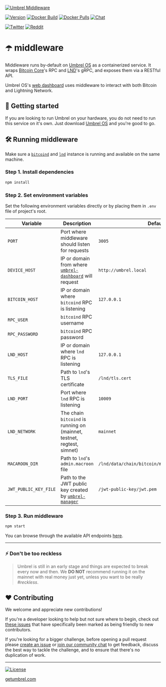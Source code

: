 [![Umbrel Middleware](https://i.imgur.com/i4BLnwl.png)](https://github.com/getumbrel/umbrel-middleware)

[![Version](https://img.shields.io/github/v/release/getumbrel/umbrel-middleware?color=%235351FB&label=version)](https://github.com/getumbrel/umbrel-middleware/releases)
[![Docker Build](https://img.shields.io/github/workflow/status/getumbrel/umbrel-middleware/Automatically%20Build%20image%20on%20tag?color=%235351FB)](https://github.com/getumbrel/umbrel-middleware/actions?query=workflow%3A"Automatically+Build+image+on+tag")
[![Docker Pulls](https://img.shields.io/docker/pulls/getumbrel/middleware?color=%235351FB)](https://hub.docker.com/repository/registry-1.docker.io/getumbrel/middleware/tags?page=1)
[![Chat](https://img.shields.io/badge/chat%20on-telegram-%235351FB)](https://t.me/getumbrel)

[![Twitter](https://img.shields.io/twitter/follow/getumbrel?style=social)](https://twitter.com/getumbrel)
[![Reddit](https://img.shields.io/reddit/subreddit-subscribers/getumbrel?label=Subscribe%20%2Fr%2Fgetumbrel&style=social)](https://reddit.com/r/getumbrel)


# ☂️ middleware

Middleware runs by-default on [Umbrel OS](https://github.com/getumbrel/umbrel-os) as a containerized service. It wraps [Bitcoin Core](https://github.com/bitcoin/bitcoin)'s RPC and [LND](https://github.com/lightningnetwork/lnd)'s gRPC, and exposes them via a RESTful API.

Umbrel OS's [web dashboard](https://github.com/getumbrel/umbrel-dashboard) uses middleware to interact with both Bitcoin and Lightning Network.

## 🚀 Getting started

If you are looking to run Umbrel on your hardware, you do not need to run this service on it's own. Just download [Umbrel OS](https://github.com/getumbrel/umbrel-os/releases) and you're good to go.

## 🛠 Running middleware

Make sure a [`bitcoind`](https://github.com/bitcoin/bitcoin) and [`lnd`](https://github.com/lightningnetwork/lnd) instance is running and available on the same machine.

### Step 1. Install dependencies
```sh
npm install
```

### Step 2. Set environment variables
Set the following environment variables directly or by placing them in `.env` file of project's root.

| Variable | Description | Default |
| ------------- | ------------- | ------------- |
| `PORT` | Port where middleware should listen for requests | `3005` |
| `DEVICE_HOST` | IP or domain from where [`umbrel-dashboard`](https://github.com/getumbrel/umbrel-dashboard) will request | `http://umbrel.local` |
| `BITCOIN_HOST` | IP or domain where `bitcoind` RPC is listening | `127.0.0.1` |
| `RPC_USER` | `bitcoind` RPC username  |  |
| `RPC_PASSWORD` | `bitcoind` RPC password |  |
| `LND_HOST` | IP or domain where `lnd` RPC is listening | `127.0.0.1` |
| `TLS_FILE` | Path to `lnd`'s TLS certificate | `/lnd/tls.cert` |
| `LND_PORT` | Port where `lnd` RPC is listening | `10009` |
| `LND_NETWORK` | The chain `bitcoind` is running on (mainnet, testnet, regtest, simnet) | `mainnet` |
| `MACAROON_DIR` | Path to `lnd`'s `admin.macroon` file | `/lnd/data/chain/bitcoin/mainnet/admin.macaroon` |
| `JWT_PUBLIC_KEY_FILE` | Path to the JWT public key created by [`umbrel-manager`](https://github.com/getumbrel/umbrel-manager) | `/jwt-public-key/jwt.pem` |

### Step 3. Run middleware
```sh
npm start
```

You can browse through the available API endpoints [here](https://github.com/getumbrel/umbrel-middleware/tree/master/routes/v1).

---

### ⚡️ Don't be too reckless

> Umbrel is still in an early stage and things are expected to break every now and then. We **DO NOT** recommend running it on the mainnet with real money just yet, unless you want to be really *#reckless*.

## ❤️ Contributing

We welcome and appreciate new contributions!

If you're a developer looking to help but not sure where to begin, check out [these issues](https://github.com/getumbrel/umbrel-middleware/issues?q=is%3Aissue+is%3Aopen+label%3A%22good+first+issue%22) that have specifically been marked as being friendly to new contributors.

If you're looking for a bigger challenge, before opening a pull request please [create an issue](https://github.com/getumbrel/umbrel-middleware/issues/new/choose) or [join our community chat](https://t.me/getumbrel) to get feedback, discuss the best way to tackle the challenge, and to ensure that there's no duplication of work.

---

[![License](https://img.shields.io/github/license/getumbrel/umbrel-middleware?color=%235351FB)](https://github.com/getumbrel/umbrel-middleware/blob/master/LICENSE)

[getumbrel.com](https://getumbrel.com)
